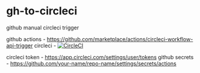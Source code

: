 # gh-to-circleci
github manual circleci trigger

github actions - https://github.com/marketplace/actions/circleci-workflow-api-trigger
circleci - [![CircleCI](https://circleci.com/gh/bang9/gh-to-circleci/tree/main.svg?style=svg)](https://circleci.com/gh/bang9/gh-to-circleci/tree/main)


circleci token - https://app.circleci.com/settings/user/tokens
github secrets - https://github.com/your-name/repo-name/settings/secrets/actions
